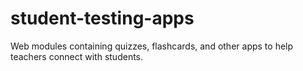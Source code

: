 # student-testing-apps
Web modules containing quizzes, flashcards, and other apps to help teachers connect with students.
